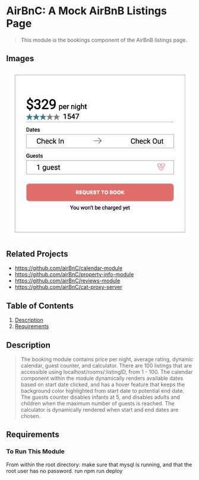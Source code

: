 # AirBnC: A Mock AirBnB Listings Page 
> This module is the bookings component of the AirBnB listings page.

## Images
![start of experience](./images/start.png)

## Related Projects

  - https://github.com/airBnC/calendar-module
  - https://github.com/airBnC/property-info-module
  - https://github.com/airBnC/reviews-module
  - https://github.com/airBnC/cat-proxy-server

## Table of Contents

1. [Description](#Description)
1. [Requirements](#Requirements)

## Description

> The booking module contains price per night, average rating, dynamic calendar, guest counter, and calculator. There are 100 listings that are accessible using localhost/rooms/:listingID, from 1 - 100. The calendar component within the module dynamically renders available dates based on start date clicked, and has a hover feature that keeps the background color highlighted from start date to potential end date. The guests counter disables infants at 5, and disables adults and children when the maximum number of guests is reached. The calculator is dynamically rendered when start and end dates are chosen.


## Requirements
### To Run This Module

From within the root directory:
make sure that mysql is running, and that the root user has no password.
run npm run deploy

